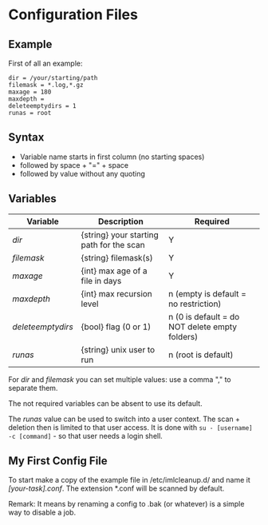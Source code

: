 
# Configuration Files #

## Example ##

First of all an example:

```text
dir = /your/starting/path
filemask = *.log,*.gz
maxage = 180
maxdepth =
deleteemptydirs = 1
runas = root
```

## Syntax ##

* Variable name starts in first column (no starting spaces)
* followed by space + "=" + space
* followed by value without any quoting

## Variables ##

| Variable          | Description                                | Required                                       |
| ---               | ---                                        | ---                                            |
| _dir_             | \{string\} your starting path for the scan | Y                                              |
| _filemask_        | \{string\} filemask(s)                     | Y                                              |
| _maxage_          | \{int\} max age of a file in days          | Y                                              |
| _maxdepth_        | \{int\} max recursion level                | n (empty is default = no restriction)          |
| _deleteemptydirs_ | \{bool\} flag (0 or 1)                     | n (0 is default = do NOT delete empty folders) |
| _runas_           | \{string\} unix user to run                | n (root is default)                            |


For _dir_ and _filemask_ you can set multiple values: use a comma "," to separate them.

The not required variables can be absent to use its default.

The _runas_ value can be used to switch into a user context. The scan + deletion then is limited to that user access. It is done with ``su - [username] -c [command]`` - so that user needs a login shell.

## My First Config File ##

To start make a copy of the example file in /etc/imlcleanup.d/ and name it _[your-task].conf_.
The extension *.conf will be scanned by default. 

Remark:
It means by renaming a config to .bak (or whatever) is a simple way to disable a job.
